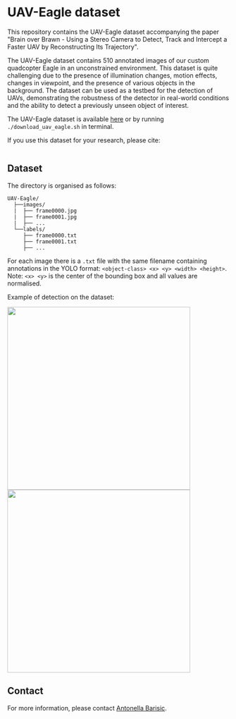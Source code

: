 # UAV-Eagle dataset

This repository contains the UAV-Eagle dataset accompanying the paper "Brain over Brawn - Using a Stereo Camera to Detect, Track and Intercept a Faster UAV by Reconstructing Its Trajectory".

The UAV-Eagle dataset contains 510 annotated images of our custom quadcopter Eagle in an unconstrained environment. This dataset is quite challenging due to the presence of illumination changes, motion effects, changes in viewpoint, and the presence of various objects in the background. The dataset can be used as a testbed for the detection of UAVs, demonstrating the robustness of the detector in real-world conditions and the ability to detect a previously unseen object of interest.

The UAV-Eagle dataset is available [here](https://drive.google.com/drive/folders/1hj6-H6DaqPVJ89fErsB4hi9atHF7RCoD?usp=sharing) or by running ``` ./download_uav_eagle.sh ``` in terminal.

If you use this dataset for your research, please cite:
```
```

## Dataset

The directory is organised as follows:

```
UAV-Eagle/
  ├──images/
  |  ├── frame0000.jpg
  |  ├── frame0001.jpg
  |  ├── ...
  └──labels/
     ├── frame0000.txt
     ├── frame0001.txt
     ├── ...

```
For each image there is a ```.txt``` file with the same filename containing annotations in the YOLO format: ```<object-class> <x> <y> <width> <height>```. Note: ```<x> <y>``` is the center of the bounding box and all values are normalised.

Example of detection on the dataset:

<img src="https://user-images.githubusercontent.com/26712043/110366460-991fdb80-8046-11eb-83cd-ad2a378dbca8.jpg" width="415"/> <img src="https://user-images.githubusercontent.com/26712043/110366462-9a510880-8046-11eb-83a3-7a9316968e64.jpg" width="415"/> 

## Contact

For more information, please contact [Antonella Barisic](mailto:antonella.barisic@fer.hr).
